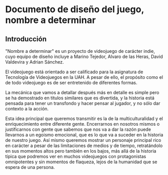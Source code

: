 # Documento de diseño del juego, nombre a determinar

## Introducción
"Nombre a determinar" es un proyecto de videojuego de carácter indie, cuyo equipo de diseño incluye a Marino Tejedor, Alvaro de las Heras, David Valdevira y Adrian Sánchez.

El videojuego está orientado a ser calificado para la asignatura de Tecnología de Videojuegos en la UAH. A pesar de ello, el propósito como el de todo videojuego es de ser entretenido de diferentes formas.

La mecánica que vamos a detallar después más en detalle es simple pero se ha demostrado en titulos similares que es divertida, y la historia está pensada para tener un transfondo y hacer pensar al jugador, y no sólo dar contexto a la acción.

Esta idea principal que queremos transmitir es la de la multiculturalidad y el enriquecimiento entre diferente gente. Encerrarnos en nosotros mismos o justificarnos con gente
que sabemos que nos va a dar la razón puede llevarnos a un egoismo emocional, que es lo que va a suceder en la historia de nuestro juego. Así mismo queremos
mostrar un personaje principal rico en carácter a pesar de las limitaciones de medios y de tiempo, retratándolo en sus momentos altos pero también en los bajos, más allá de la historia típica
 que podremos ver en muchos videojuegos con protagonistas omnipotentes y sin momentos de flaqueza, lejos de la humanidad que se espera de una persona.

